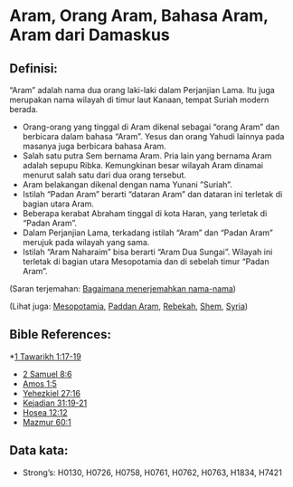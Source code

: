 # Aram, Orang Aram, Bahasa Aram, Aram dari Damaskus

## Definisi:

“Aram” adalah nama dua orang laki-laki dalam Perjanjian Lama. Itu juga merupakan nama wilayah di timur laut Kanaan, tempat Suriah modern berada.

* Orang-orang yang tinggal di Aram dikenal sebagai “orang Aram” dan berbicara dalam bahasa “Aram”. Yesus dan orang Yahudi lainnya pada masanya juga berbicara bahasa Aram.
* Salah satu putra Sem bernama Aram. Pria lain yang bernama Aram adalah sepupu Ribka. Kemungkinan besar wilayah Aram dinamai menurut salah satu dari dua orang tersebut.
* Aram belakangan dikenal dengan nama Yunani ”Suriah”.
* Istilah “Padan Aram” berarti “dataran Aram” dan dataran ini terletak di bagian utara Aram.
* Beberapa kerabat Abraham tinggal di kota Haran, yang terletak di “Padan Aram”.
* Dalam Perjanjian Lama, terkadang istilah “Aram” dan “Padan Aram” merujuk pada wilayah yang sama.
* Istilah “Aram Naharaim” bisa berarti “Aram Dua Sungai”. Wilayah ini terletak di bagian utara Mesopotamia dan di sebelah timur “Padan Aram”.

(Saran terjemahan: [Bagaimana menerjemahkan nama-nama](rc://en/ta/man/translate/translate-names))

(Lihat juga: [Mesopotamia](../names/mesopotamia.md), [Paddan Aram](../names/paddanaram.md), [Rebekah](../names/rebekah.md), [Shem](../names/shem.md), [Syria](../names/syria.md))

## Bible References:

*[1 Tawarikh 1:17-19](rc://en/tn/help/1ch/01/17)
* [2 Samuel 8:6](rc://en/tn/help/2sa/08/06)
* [Amos 1:5](rc://en/tn/help/amo/01/5)
* [Yehezkiel 27:16](rc://en/tn/help/ezk/27/16)
* [Kejadian 31:19-21](rc://en/tn/help/gen/31/19)
* [Hosea 12:12](rc://en/tn/help/hos/12/12)
* [Mazmur 60:1](rc://en/tn/help/psa/060/1)

## Data kata:

* Strong’s: H0130, H0726, H0758, H0761, H0762, H0763, H1834, H7421
